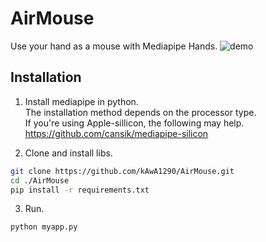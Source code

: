
# AirMouse

Use your hand as a mouse with Mediapipe Hands.
![demo](https://user-images.githubusercontent.com/90031082/221593216-a7144b41-1cfc-4a4a-b73d-cc52f358ef4b.gif)

## Installation

1. Install mediapipe in python.  
The installation method depends on the processor type.  
If you're using Apple-sillicon, the following may help.  
https://github.com/cansik/mediapipe-silicon

2. Clone and install libs. 
``` bash
git clone https://github.com/kAwA1290/AirMouse.git
cd ./AirMouse
pip install -r requirements.txt
```
3. Run.
``` bash
python myapp.py
```
